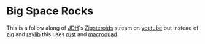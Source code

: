 # Big Space Rocks

This is a follow along of [JDH](https://www.youtube.com/@jdh)`s [Zigsteroids](https://github.com/jdah/zigsteroids) stream on [youtube](https://www.youtube.com/watch?v=ajbYYgbDXGk) but instead of [zig](https://ziglang.org/) and [raylib](https://www.raylib.com/) this uses [rust](https://www.rust-lang.org/) and [macroquad](https://github.com/not-fl3/macroquad).

